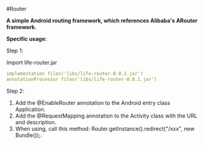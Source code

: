 #Router

**A simple Android routing framework, which references Alibaba's ARouter framework.**

**Specific usage:**

Step 1:

Import life-router.jar
```yaml
implementation files('libs/life-router-0.0.1.jar')
annotationProcessor files('libs/life-router-0.0.1.jar')
```

Step 2:
1. Add the @EnableRouter annotation to the Android entry class Application.
2. Add the @RequestMapping annotation to the Activity class with the URL and description.
3. When using, call this method: Router.getInstance().redirect("/xxx", new Bundle());.
